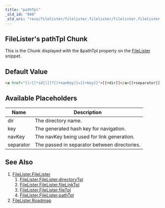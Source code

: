 ```yaml
---
title: "pathTpl"
_old_id: "848"
_old_uri: "revo/filelister/filelister.filelister/filelister.filelister.pathtpl"
---
```


## FileLister's pathTpl Chunk

This is the Chunk displayed with the &pathTpl property on the [FileLister](extras/filelister/filelister "FileLister.FileLister") snippet.

## Default Value

``` html
<a href="[[~[[*id]]]]?[[+navKey]]=[[+key]]">[[+dir]]</a>[[+separator]]
```

## Available Placeholders

| Name      | Description                                  |
| --------- | -------------------------------------------- |
| dir       | The directory name.                          |
| key       | The generated hash key for navigation.       |
| navKey    | The navKey being used for link generation.   |
| separator | The passed in separator between directories. |

## See Also

1. [FileLister.FileLister](extras/filelister)
    1. [FileLister.FileLister.directoryTpl](extras/filelister/filelister/directorytpl)
    2. [FileLister.FileLister.fileLinkTpl](extras/filelister/filelister/filelinktpl)
    3. [FileLister.FileLister.fileTpl](extras/filelister/filelister/filetpl)
    4. [FileLister.FileLister.pathTpl](extras/filelister/filelister/pathtpl)
2. [FileLister.Roadmap](extras/filelister/filelister.roadmap)
